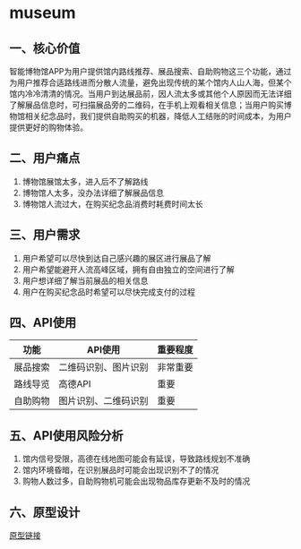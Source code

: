 # museum
## 一、核心价值
智能博物馆APP为用户提供馆内路线推荐、展品搜索、自助购物这三个功能，通过为用户推荐合适路线进而分散人流量，避免出现传统的某个馆内人山人海，但某个馆内冷冷清清的情况。当用户到达展品前，因人流太多或其他个人原因而无法详细了解展品信息时，可扫描展品旁的二维码，在手机上观看相关信息；当用户购买博物馆相关纪念品时，我们提供自助购买的机器，降低人工结账的时间成本，为用户提供更好的购物体验。
## 二、用户痛点
1. 博物馆展馆太多，进入后不了解路线
2. 博物馆人太多，没办法详细了解展品信息
3. 博物馆人流过大，在购买纪念品消费时耗费时间太长

## 三、用户需求
1. 用户希望可以尽快到达自己感兴趣的展区进行展品了解
2. 用户希望能避开人流高峰区域，拥有自由独立的空间进行了解
3. 用户想详细了解当前展品的相关信息
4. 用户在购买纪念品时希望可以尽快完成支付的过程

## 四、API使用

功能|API使用|重要程度|
---|---|---|
展品搜索|二维码识别、图片识别|非常重要
路线导览|高德API|重要
自助购物|图片识别、二维码识别|重要

## 五、API使用风险分析
1. 馆内信号受限，高德在线地图可能会有延误，导致路线规划不准确
2. 馆内环境昏暗，在识别展品时可能会出现识别不了的情况
3. 购物人数过多，自助购物机可能会出现物品库存更新不及时的情况
## 六、原型设计
[原型链接](http://nfunm172015119.gitee.io/mus/)
